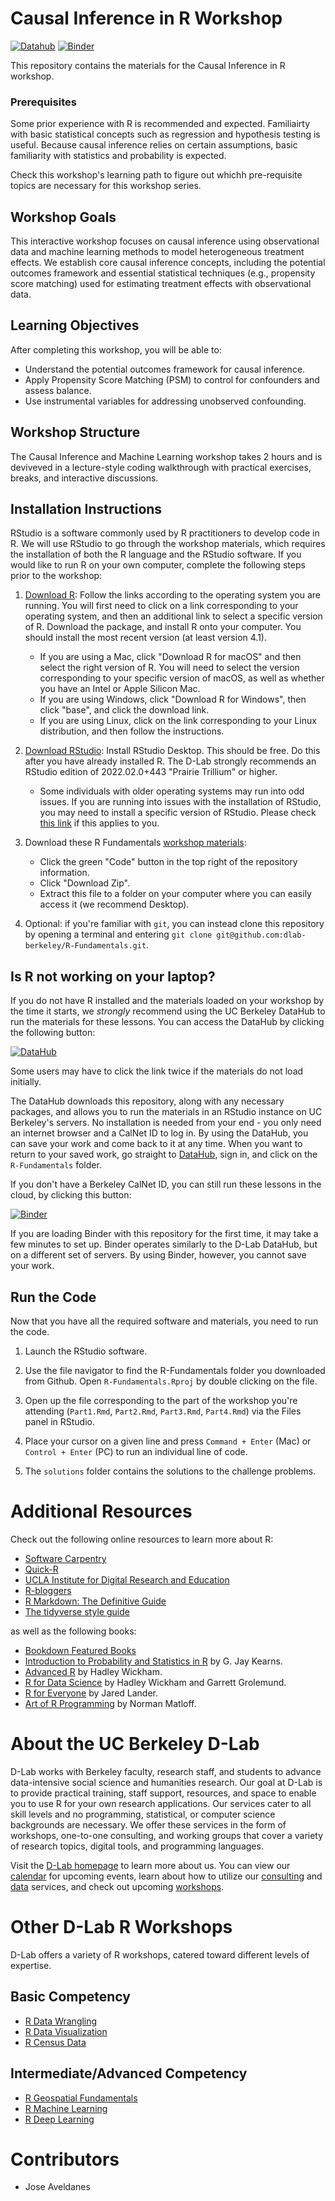 # Causal Inference in R Workshop

[![Datahub](https://img.shields.io/badge/launch-datahub-blue)](https://dlab.datahub.berkeley.edu/hub/user-redirect/git-pull?repo=https%3A%2F%2Fgithub.com%2Fdlab-berkeley%2FR-Causal-Inference&urlpath=rstudio%2F&branch=main) [![Binder](http://mybinder.org/badge.svg)](https://mybinder.org/v2/gh/dlab-berkeley/R-Causal-Inference/HEAD?urlpath=rstudio)

This repository contains the materials for the Causal Inference in R workshop.

### Prerequisites 

Some prior experience with R is recommended and expected. Familiairty with basic statistical concepts such as regression and hypothesis testing is useful. Because causal inference relies on certain assumptions, basic familiarity with statistics and probability is expected. 

Check this workshop's learning path to figure out whichh pre-requisite topics are necessary for this workshop series. 

## Workshop Goals

This interactive workshop focuses on causal inference using observational data and machine learning methods to model heterogeneous treatment effects. We establish core causal inference concepts, including the potential outcomes framework and essential statistical techniques (e.g., propensity score matching) used for estimating treatment effects with observational data.

## Learning Objectives 

After completing this workshop, you will be able to: 
- Understand the potential outcomes framework for causal inference.
- Apply Propensity Score Matching (PSM) to control for confounders and assess balance.
- Use instrumental variables for addressing unobserved confounding.

## Workshop Structure 

The Causal Inference and Machine Learning workshop takes 2 hours and is deviveved in a lecture-style coding walkthrough with practical exercises, breaks, and interactive discussions. 

## Installation Instructions

RStudio is a software commonly used by R practitioners to develop code in R. We will use RStudio to go through the workshop materials, which requires the installation of both the R language and the RStudio software. If you would like to run R on your own computer, complete the following steps prior to the workshop:

1.  [Download R](https://cloud.r-project.org/): Follow the links according to the operating system you are running. You will first need to click on a link corresponding to your operating system, and then an additional link to select a specific version of R. Download the package, and install R onto your computer. You should install the most recent version (at least version 4.1).

    -   If you are using a Mac, click "Download R for macOS" and then select the right version of R. You will need to select the version corresponding to your specific version of macOS, as well as whether you have an Intel or Apple Silicon Mac.
    -   If you are using Windows, click "Download R for Windows", then click "base", and click the download link.
    -   If you are using Linux, click on the link corresponding to your Linux distribution, and then follow the instructions.

2.  [Download RStudio](https://rstudio.com/products/rstudio/download/#download): Install RStudio Desktop. This should be free. Do this after you have already installed R. The D-Lab strongly recommends an RStudio edition of 2022.02.0+443 "Prairie Trillium" or higher.

    -   Some individuals with older operating systems may run into odd issues. If you are running into issues with the installation of RStudio, you may need to install a specific version of RStudio. Please check [this link](https://www.rstudio.com/products/rstudio/older-versions/) if this applies to you.

3.  Download these R Fundamentals [workshop materials](https://github.com/dlab-berkeley/R-Fundamentals):

    -   Click the green "Code" button in the top right of the repository information.
    -   Click "Download Zip".
    -   Extract this file to a folder on your computer where you can easily access it (we recommend Desktop).

4.  Optional: if you're familiar with `git`, you can instead clone this repository by opening a terminal and entering `git clone git@github.com:dlab-berkeley/R-Fundamentals.git`.

## Is R not working on your laptop?

If you do not have R installed and the materials loaded on your workshop by the time it starts, we *strongly* recommend using the UC Berkeley DataHub to run the materials for these lessons. You can access the DataHub by clicking the following button:

[![DataHub](https://img.shields.io/badge/launch-datahub-blue)](https://dlab.datahub.berkeley.edu/hub/user-redirect/git-pull?repo=https%3A%2F%2Fgithub.com%2Fdlab-berkeley%2FR-Causal-Inference&urlpath=rstudio%2F&branch=main)

Some users may have to click the link twice if the materials do not load initially.

The DataHub downloads this repository, along with any necessary packages, and allows you to run the materials in an RStudio instance on UC Berkeley's servers. No installation is needed from your end - you only need an internet browser and a CalNet ID to log in. By using the DataHub, you can save your work and come back to it at any time. When you want to return to your saved work, go straight to [DataHub](https://dlab.datahub.berkeley.edu), sign in, and click on the `R-Fundamentals` folder.

If you don't have a Berkeley CalNet ID, you can still run these lessons in the cloud, by clicking this button:

[![Binder](https://mybinder.org/badge_logo.svg)](https://mybinder.org/v2/gh/dlab-berkeley/R-Causal-Inference/HEAD?urlpath=rstudio)

If you are loading Binder with this repository for the first time, it may take a few minutes to set up. Binder operates similarly to the D-Lab DataHub, but on a different set of servers. By using Binder, however, you cannot save your work.

## Run the Code

Now that you have all the required software and materials, you need to run the code.

1.  Launch the RStudio software.

2.  Use the file navigator to find the R-Fundamentals folder you downloaded from Github. Open `R-Fundamentals.Rproj` by double clicking on the file.

3.  Open up the file corresponding to the part of the workshop you're attending (`Part1.Rmd`, `Part2.Rmd`, `Part3.Rmd`, `Part4.Rmd`) via the Files panel in RStudio.

4.  Place your cursor on a given line and press `Command + Enter` (Mac) or `Control + Enter` (PC) to run an individual line of code.

5.  The `solutions` folder contains the solutions to the challenge problems.

# Additional Resources

Check out the following online resources to learn more about R:

-   [Software Carpentry](https://swcarpentry.github.io/)
-   [Quick-R](http://statmethods.net/)
-   [UCLA Institute for Digital Research and Education](https://stats.idre.ucla.edu/r/)
-   [R-bloggers](https://www.r-bloggers.com/)
-   [R Markdown: The Definitive Guide](https://bookdown.org/yihui/rmarkdown/)
-   [The tidyverse style guide](http://style.tidyverse.org/)

as well as the following books:

-   [Bookdown Featured Books](https://bookdown.org/)
-   [Introduction to Probability and Statistics in R](http://www.atmos.albany.edu/facstaff/timm/ATM315spring14/R/IPSUR.pdf) by G. Jay Kearns.
-   [Advanced R](http://adv-r.had.co.nz/) by Hadley Wickham.
-   [R for Data Science](http://r4ds.had.co.nz/) by Hadley Wickham and Garrett Grolemund.
-   [R for Everyone](http://www.jaredlander.com/r-for-everyone/) by Jared Lander.
-   [Art of R Programming](https://www.nostarch.com/artofr.htm) by Norman Matloff.

# About the UC Berkeley D-Lab

D-Lab works with Berkeley faculty, research staff, and students to advance data-intensive social science and humanities research. Our goal at D-Lab is to provide practical training, staff support, resources, and space to enable you to use R for your own research applications. Our services cater to all skill levels and no programming, statistical, or computer science backgrounds are necessary. We offer these services in the form of workshops, one-to-one consulting, and working groups that cover a variety of research topics, digital tools, and programming languages.

Visit the [D-Lab homepage](https://dlab.berkeley.edu/) to learn more about us. You can view our [calendar](https://dlab.berkeley.edu/events/calendar) for upcoming events, learn about how to utilize our [consulting](https://dlab.berkeley.edu/consulting) and [data](https://dlab.berkeley.edu/data) services, and check out upcoming [workshops](https://dlab.berkeley.edu/events/workshops).

# Other D-Lab R Workshops

D-Lab offers a variety of R workshops, catered toward different levels of expertise.

## Basic Competency

-   [R Data Wrangling](https://github.com/dlab-berkeley/R-Data-Wrangling)
-   [R Data Visualization](https://github.com/dlab-berkeley/R-Data-Visualization)
-   [R Census Data](https://github.com/dlab-berkeley/Census-Data-in-R)

## Intermediate/Advanced Competency

-   [R Geospatial Fundamentals](https://github.com/dlab-berkeley/R-Geospatial-Fundamentals)
-   [R Machine Learning](https://github.com/dlab-berkeley/R-Machine-Learning)
-   [R Deep Learning](https://github.com/dlab-berkeley/R-Deep-Learning)

# Contributors

- Jose Aveldanes

